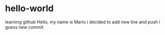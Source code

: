 # hello-world
learning github
Hello, my name is Mario
i decided to add new line and push i guess
new commit

